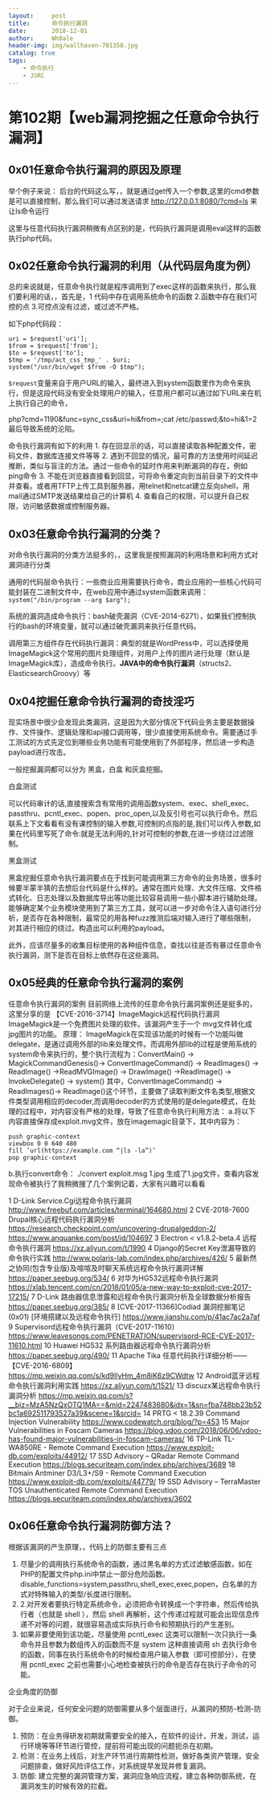 ```yaml
---
layout:     post
title:      命令执行漏洞
date:       2018-12-01
author:     Wh0ale
header-img: img/wallhaven-701358.jpg
catalog: true
tags:
    - 命令执行
    - JSRC
---
```


# 第102期【web漏洞挖掘之任意命令执行漏洞】

## 0x01任意命令执行漏洞的原因及原理

举个例子来说： 后台的代码这么写<?php system($_GET['cmd']); ?>，，就是通过get传入一个参数,这里的cmd参数是可以直接控制，那么我们可以通过发送请求 http://127.0.0.1:8080/?cmd=ls  来让ls命令运行

这里与任意代码执行漏洞稍微有点区别的是，代码执行漏洞是调用eval这样的函数执行php代码。

## 0x02任意命令执行漏洞的利用（从代码层角度为例）

总的来说就是，任意命令执行就是程序调用到了exec这样的函数来执行，那么我们要利用的话，，首先是，1 代码中存在调用系统命令的函数  2.函数中存在我们可控的点 3.可控点没有过滤，或过滤不严格。

如下php代码段：

```
uri = $request['uri'];
$from = $request['from'];
$to = $request['to'];
$tmp = '/tmp/act_css_tmp_' . $uri;
system("/usr/bin/wget $from -O $tmp");
```

`$request`变量来自于用户URL的输入，最终进入到system函数里作为命令来执行，但是这段代码没有安全处理用户的输入，任意用户都可以通过如下URL来在机上执行自己的命令，

php?cmd=1190&func=sync_css&uri=hi&from=;cat /etc/passwd;&to=hi&1=2 最后导致系统的沦陷。

命令执行漏洞有如下的利用
1. 存在回显示的话，可以直接读取各种配置文件，密码文件，数据库连接文件等等
2. 遇到不回显的情况，最可靠的方法使用时间延迟推断，类似与盲注的方法。通过一些命令的延时作用来判断漏洞的存在，例如ping命令
3. 不能在浏览器直接看到回显，可将命令重定向到当前目录下的文件中并查看。或者用TFTP上传工具到服务器，用telnet和netcat建立反向shell，用mail通过SMTP发送结果给自己的计算机
4. 查看自己的权限，可以提升自己权限，访问敏感数据或控制服务器。

## 0x03任意命令执行漏洞的分类？

对命令执行漏洞的分类方法挺多的，，这里我是按照漏洞的利用场景和利用方式对漏洞进行分类

通用的代码层命令执行：一些商业应用需要执行命令，商业应用的一些核心代码可能封装在二进制文件中，在web应用中通过system函数来调用：`system("/bin/program --arg $arg");`

系统的漏洞造成命令执行：bash破壳漏洞（CVE-2014-6271），如果我们控制执行的bash的环境变量，就可以通过破壳漏洞来执行任意代码。

调用第三方组件存在代码执行漏洞：典型的就是WordPress中，可以选择使用ImageMagick这个常用的图片处理组件，对用户上传的图片进行处理（默认是ImageMagick库），造成命令执行。**JAVA中的命令执行漏洞**（structs2、ElasticsearchGroovy）等

## 0x04挖掘任意命令执行漏洞的奇技淫巧

现实场景中很少会发现此类漏洞，这是因为大部分情况下代码业务主要是数据操作、文件操作、逻辑处理和api接口调用等，很少直接使用系统命令。需要通过手工测试的方式先定位到哪些业务功能有可能使用到了外部程序，然后进一步构造payload进行攻击。

一般挖掘漏洞都可以分为  黑盒，白盒 和灰盒挖掘。

白盒测试

可以代码审计的话,直接搜索含有常用的调用函数system、exec、shell_exec、passthru、pcntl_exec、popen、proc_open,以及反引号也可以执行命令。然后联系上下文看看有没有课控制的输入参数,可控制的点指的是,我们可以传入参数,如果在代码里写死了命令:<?php system("ipconfig"):?>就是无法利用的,针对可控制的参数,在进一步绕过过滤限制。

黑盒测试

黑盒挖掘任意命令执行漏洞要点在于找到可能调用第三方命令的业务场景，很多时候要半蒙半猜的去想后台代码是什么样的。通常在图片处理、大文件压缩、文件格式转化、日志处理以及数据库导出等功能比较容易调用一些小脚本进行辅助处理。能够确定某个业务模块使用到了第三方工具，就可以进一步对命令注入语句进行分析，是否存在各种限制，最常见的用各种fuzz推测后端对输入进行了哪些限制，对其进行相应的绕过。构造出可以利用的payload。

此外，应该尽量多的收集目标使用的各种组件信息，查找以往是否有暴过任意命令执行漏洞，测下是否在目标上依然存在这些漏洞。

## 0x05经典的任意命令执行漏洞的案例

任意命令执行漏洞的案例
目前网络上流传的任意命令执行漏洞案例还是挺多的，这里分享的是 【CVE-2016-3714】ImageMagick远程代码执行漏洞ImageMagick是一个免费图片处理的软件。该漏洞产生于一个 mvg文件转化成jpg图片的功能。
原理：
ImageMagick在实现该功能的时候有一个功能叫做delegate，是通过调用外部的lib来处理文件。而调用外部lib的过程是使用系统的system命令来执行的，整个执行流程为：ConvertMain() -> MagickCommandGenesis()-> ConvertImageCommand() -> ReadImages() -> ReadImage() ->ReadMVGImage() -> DrawImage() ->ReadImage() -> InvokeDelegate() -> system()
其中，ConvertImageCommand() -> ReadImages()-> ReadImage()这个环节，主要做了读取判断文件名类型,根据文件类型调用相应的decoder,而调用decoder的方式使用的是delegate模式，在处理的过程中，对内容没有严格的处理，导致了任意命令执行利用方法：
a.将以下内容直接保存成exploit.mvg文件，放在imagemagic目录下，其中内容为：

```
push graphic-context
viewbox 0 0 640 480
fill ’url(https://example.com “|ls -la”)’
pop graphic-context
```

b.执行convert命令： ./convert exploit.msg 1.jpg
   生成了1.jpg文件，查看内容发现命令被执行了我稍微搜了几个案例记着，大家有兴趣可以看看

1
D-Link Service.Cgi远程命令执行漏洞
http://www.freebuf.com/articles/terminal/164680.html
2
CVE-2018-7600 Drupal核心远程代码执行漏洞分析
https://research.checkpoint.com/uncovering-drupalgeddon-2/
https://www.anquanke.com/post/id/104697
3
Electron < v1.8.2-beta.4 远程命令执行漏洞
https://xz.aliyun.com/t/1990
4
Django的Secret Key泄漏导致的命令执行实践
http://www.polaris-lab.com/index.php/archives/426/
5
最新然之协同(包含专业版)及喧喧及时聊天系统远程命令执行漏洞详解
https://paper.seebug.org/534/
6
对华为HG532远程命令执行漏洞
https://xlab.tencent.com/cn/2018/01/05/a-new-way-to-exploit-cve-2017-17215/
7
D-Link 路由器信息泄露和远程命令执行漏洞分析及全球数据分析报告
https://paper.seebug.org/385/
8
[CVE-2017-11366]Codiad 漏洞挖掘笔记 (0x01) [环境搭建以及远程命令执行]
https://www.jianshu.com/p/41ac7ac2a7af
9
Supervisord远程命令执行漏洞（CVE-2017-11610）
https://www.leavesongs.com/PENETRATION/supervisord-RCE-CVE-2017-11610.html
10
Huawei HG532 系列路由器远程命令执行漏洞分析
https://paper.seebug.org/490/
11
Apache Tika 任意代码执行详细分析——【CVE-2016-6809】
https://mp.weixin.qq.com/s/kd9IlyHm_4m8iK6z9CWdtw
12
Android蓝牙远程命令执行漏洞利用实践
https://xz.aliyun.com/t/1521/
13
discuzx某远程命令执行漏洞分析
https://mp.weixin.qq.com/s?__biz=MzA5NzQxOTQ1MA==&mid=2247483680&idx=1&sn=fba748bb23b52bc1a692511793527a39&scene=1&srcid=
14
PRTG < 18.2.39 Command Injection Vulnerability
https://www.codewatch.org/blog/?p=453
15
Major Vulnerabilities in Foscam Cameras
https://blog.vdoo.com/2018/06/06/vdoo-has-found-major-vulnerabilities-in-foscam-cameras/
16
TP-Link TL-WA850RE - Remote Command Execution
https://www.exploit-db.com/exploits/44912/
17
SSD Advisory – QRadar Remote Command Execution
https://blogs.securiteam.com/index.php/archives/3689
18
Bitmain Antminer D3/L3+/S9 - Remote Command Execution
https://www.exploit-db.com/exploits/44779/
19
SSD Advisory – TerraMaster TOS Unauthenticated Remote Command Execution
https://blogs.securiteam.com/index.php/archives/3602

## 0x06任意命令执行漏洞防御方法？

根据该漏洞的产生原理，，代码上的防御主要有三点

1. 尽量少的调用执行系统命令的函数，通过黑名单的方式过滤敏感函数，如在PHP的配置文件php.ini中禁止一部分危险函数。disable_functions=system,passthru,shell_exec,exec,popen，白名单的方式对特殊输入的类型/长度进行限制。
2. 2.对开发者要执行特定系统命令，必须把命令转换成一个字符串，然后传给执行者（也就是 shell ），然后 shell 再解析，这个传递过程就可能会出现信息传递不对等的问题，就很容易造成实际执行命令和预期执行的产生差别。
3. 如果非要使用到该功能，尽量使用 pcntl_exec 这类可以限制一次只执行一条命令并且参数为数组传入的函数而不是 system 这种直接调用 sh 去执行命令的函数，同事在执行系统命令的时候检查用户输入参数（即可控部分），在使用 pcntl_exec 之前也需要小心地检查被执行的命令是否存在执行子命令的可能。

企业角度的防御

对于企业来说，任何安全问题的防御需要从多个层面进行，从漏洞的预防-检测-防御。

1. 预防：在业务得研发初期就需要安全的接入，在软件的设计，开发，测试，运行环境等等环节进行管控，提前将可能出现的问题扼杀在初期。
2. 检测：在业务上线后，对生产环节进行周期性检测，做好各类资产管理，安全问题排查，做好风险评估工作，对系统提早发现并修复漏洞。
3. 防御: 建立完整的漏洞管理方案，漏洞应急响应流程，建立各种防御系统，在漏洞发生的时候有效的拦截。